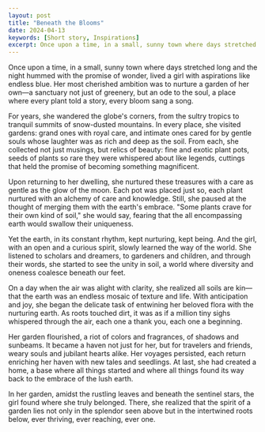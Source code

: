```yaml
---
layout: post
title: "Beneath the Blooms"
date: 2024-04-13
keywords: [Short story, Inspirations]
excerpt: Once upon a time, in a small, sunny town where days stretched long and the night hummed with the promise of wonder, lived a girl with aspirations like endless blue. Her most cherished ambition was to nurture a garden of her own—a sanctuary not just of greenery, but an ode to the soul, a place where every plant told a story, every bloom sang a song.
---
```


Once upon a time, in a small, sunny town where days stretched long and the night hummed with the promise of wonder, lived a girl with aspirations like endless blue. Her most cherished ambition was to nurture a garden of her own—a sanctuary not just of greenery, but an ode to the soul, a place where every plant told a story, every bloom sang a song.

For years, she wandered the globe's corners, from the sultry tropics to tranquil summits of snow-dusted mountains. In every place, she visited gardens: grand ones with royal care, and intimate ones cared for by gentle souls whose laughter was as rich and deep as the soil. From each, she collected not just musings, but relics of beauty: fine and exotic plant pots, seeds of plants so rare they were whispered about like legends, cuttings that held the promise of becoming something magnificent.

Upon returning to her dwelling, she nurtured these treasures with a care as gentle as the glow of the moon.  Each pot was placed just so, each plant nurtured with an alchemy of care and knowledge.  Still, she paused at the thought of merging them with the earth's embrace. "Some plants crave for their own kind of soil," she would say, fearing that the all encompassing earth would swallow their uniqueness.

Yet the earth, in its constant rhythm, kept nurturing, kept being. And the girl, with an open and a curious spirit, slowly learned the way of the world. She listened to scholars and dreamers, to gardeners and children, and through their words, she started to see the unity in soil, a world where diversity and oneness coalesce beneath our feet.

On a day when the air was alight with clarity, she realized all soils are kin—that the earth was an endless mosaic of texture and life.  With anticipation and joy, she began the delicate task of entwining her beloved flora with the nurturing earth. As roots touched dirt, it was as if a million tiny sighs whispered through the air, each one a thank you, each one a beginning.

Her garden flourished, a riot of colors and fragrances, of shadows and sunbeams. It became a haven not just for her, but for travelers and friends, weary souls and jubilant hearts alike. Her voyages persisted, each return enriching her haven with new tales and seedlings.  At last, she had created a home, a base where all things started and where all things found its way back to the embrace of the lush earth.

In her garden, amidst the rustling leaves and beneath the sentinel stars, the girl found where she truly belonged. There, she realized that the spirit of a garden lies not only in the splendor seen above but in the intertwined roots below, ever thriving, ever reaching, ever one.